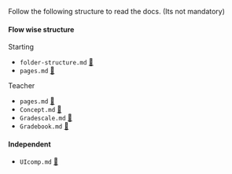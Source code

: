 Follow the following structure to read the docs. (Its not mandatory)

#### Flow wise structure
Starting
  - `folder-structure.md` [&#x1F517;](https://redink-app.github.io/new-ui-docs/folder-structure)
  - `pages.md` [&#x1F517;](https://redink-app.github.io/new-ui-docs/pages)

Teacher
  - `pages.md` [&#x1F517;](https://redink-app.github.io/new-ui-docs/teacher/pages)
  - `Concept.md` [&#x1F517;](https://redink-app.github.io/new-ui-docs/teacher/Concept)
  - `Gradescale.md` [&#x1F517;](https://redink-app.github.io/new-ui-docs/teacher/Gradescale)
  - `Gradebook.md` [&#x1F517;](https://redink-app.github.io/new-ui-docs/teacher/Gradebook)

#### Independent
  - `UIcomp.md` [&#x1F517;](https://redink-app.github.io/new-ui-docs/UIcomp)
